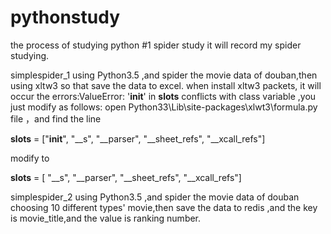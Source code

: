 # pythonstudy
the process of studying python
#1 spider study
 it will record my spider studying.
  
 simplespider_1 using Python3.5 ,and spider the movie data of douban,then using xltw3 so that save the data to excel. when install
 xltw3 packets, it will occur the errors:ValueError: '__init__' in __slots__ conflicts with class variable ,you just modify as follows:
open Python33\Lib\site-packages\xlwt3\formula.py file ，and find the line

__slots__ = ["__init__",  "__s", "__parser", "__sheet_refs", "__xcall_refs"]

modify to 

__slots__ = [ "__s", "__parser", "__sheet_refs", "__xcall_refs"]

 simplespider_2 using Python3.5 ,and spider the movie data of douban choosing 10 different types' movie,then save the data to  redis ,and the key is movie_title,and the value is  ranking number.



